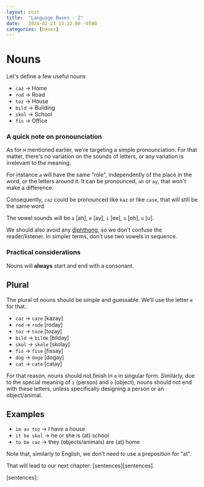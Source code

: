 ```yaml
---
layout: post
title:  "Language Bases - 2"
date:   2024-02-21 13:32:00 -0500
categories: [bases]
---
```

# Nouns

Let's define a few useful nouns

* `caz` -> Home
* `rod` -> Road
* `toz` -> House
* `bild` -> Building
* `skol` -> School
* `fis` -> Office

### A quick note on pronounciation

As for `H` mentioned earlier, we're targeting a simple pronounciation.
For that matter, there's no variation on the sounds of letters, or any
variation is irrelevant to the meaning.

For instance `a` will have the same "role", independently of the
place in the word, or the letters around it. It can be pronounced, `ah` or
`ay`, that won't make a difference.

Consequently, `caz` could be pronounced like `kaz` or like `case`, that
will still be the same word.

The vowel sounds will be `a` [ah], `e` [ay], `i` [ee], `o` [oh], `u` [u].

We should also avoid any [diphthong][diphthong], so we don't confuse the
reader/listener. In simpler terms, don't use two vowels in sequence.

[diphthong]: https://en.wikipedia.org/wiki/Diphthong

### Practical considerations

Nouns will **always** start and end with a consonant.

## Plural

The plural of nouns should be simple and guessable. We'll use the letter `e` for that.

* `caz` -> `caze` [kazay]
* `rod` -> `rode` [roday]
* `toz` -> `toze` [tozay]
* `bild` -> `bilde` [bilday]
* `skol` -> `skole` [skolay]
* `fis` -> `fise` [fissay]
* `dog` -> `doge` [dogay]
* `cat` -> `cate` [catay]

For that reason, nouns should not finish in `e` in singular form.
Similarly, due to the special meaning of `i` (person) and `o` (object),
nouns should not end with these letters, unless specifically
designing a person or an object/animal.

## Examples

* `im av toz` -> I have a house
* `it be skol` -> he or she is (at) school
* `to be caz` -> they (objects/animals) are (at) home

Note that, similarly to English, we don't need to use a preposition for
"at".

That will lead to our next chapter: [sentences][sentences].

[sentences]: 